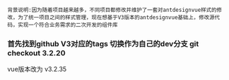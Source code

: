 `
背景说明:因为随着项目越来越多，不同项目都修改并维护了一套对antdesignvue样式的修改，为了统一项目之间的样式管理，现在想基于V3版本的antdesignvue基础上，修改源代码，实现一个符合业务需求的二次开发的组件库
`

### 首先找到github V3对应的tags 切换作为自己的dev分支 git checkout 3.2.20

vue版本改为 v3.2.35

### 